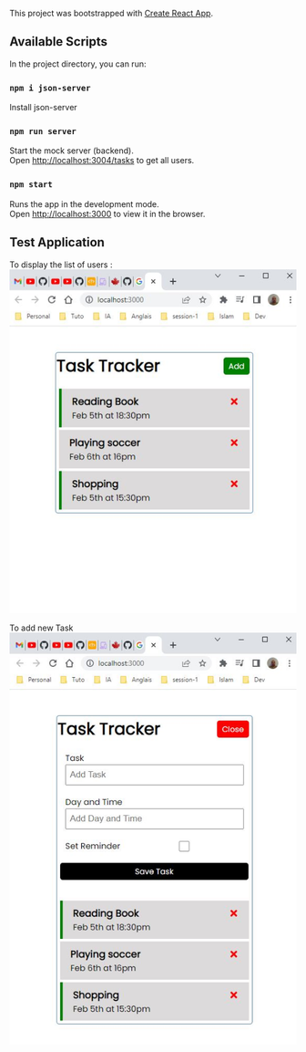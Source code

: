 This project was bootstrapped with [Create React App](https://github.com/facebook/create-react-app).

## Available Scripts

In the project directory, you can run:

### `npm i json-server`
Install json-server 

### `npm run server`

Start the mock server (backend).<br>
Open [http://localhost:3004/tasks](http://localhost:3004/tasks) to get all users.

### `npm start`

Runs the app in the development mode.<br>
Open [http://localhost:3000](http://localhost:3000) to view it in the browser.

## Test Application

To display the list of users :
![List tasks](./public/Capture1.JPG)

To add new Task
![Add Task](./public/Capture2.JPG)